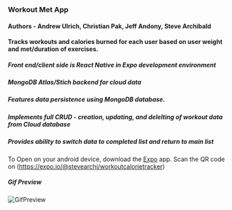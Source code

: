 

### **Workout Met App**  

#### **Authors  -** **Andrew Ulrich**, **Christian Pak**, **Jeff Andony**, **Steve Archibald**

#### Tracks workouts and calories burned for each user based on user weight and met/duration of exercises.

##### Front end/client side is React Native in Expo development environment
##### MongoDB Atlas/Stich backend for cloud data 

##### Features data persistence using MongoDB database.
##### Implements full CRUD - creation, updating, and delelting of workout data from Cloud database
##### Provides ability to switch data to completed list and return to main list

To Open on your android device, download the 
[Expo](https://play.google.com/store/apps/details?id=host.exp.exponent&referrer=www) app.  Scan the QR code on (https://expo.io/@stevearchi/workoutcalorietracker)

##### Gif Preview
![GifPreview](/React-Native-Workout-App.gif)




